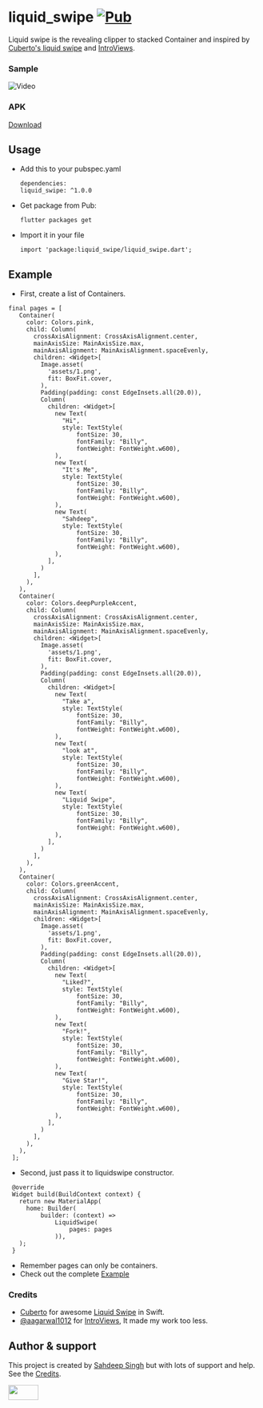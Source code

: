 # liquid_swipe [![Pub](https://img.shields.io/pub/v/flutter_visualizers.svg?style=flat-square)](https://pub.dartlang.org/packages/liquid_swipe)


Liquid swipe is the revealing clipper to stacked Container and inspired by [Cuberto's liquid swipe](https://github.com/Cuberto/liquid-swipe) and [IntroViews](https://github.com/aagarwal1012/IntroViews-Flutter).

### Sample 

![Video](https://github.com/iamSahdeep/liquid_swipe_flutter/blob/master/example.gif)

### APK
 [Download](https://github.com/iamSahdeep/liquid_swipe_flutter/blob/master/app-release.apk)

## Usage
* Add this to your pubspec.yaml
  ```
  dependencies:
  liquid_swipe: ^1.0.0
  
  ```
* Get package from Pub:

  ```
  flutter packages get
  ```
* Import it in your file

  ```
  import 'package:liquid_swipe/liquid_swipe.dart';
  ```
## Example

 * First, create a list of Containers.
 ```
 final pages = [
    Container(
      color: Colors.pink,
      child: Column(
        crossAxisAlignment: CrossAxisAlignment.center,
        mainAxisSize: MainAxisSize.max,
        mainAxisAlignment: MainAxisAlignment.spaceEvenly,
        children: <Widget>[
          Image.asset(
            'assets/1.png',
            fit: BoxFit.cover,
          ),
          Padding(padding: const EdgeInsets.all(20.0)),
          Column(
            children: <Widget>[
              new Text(
                "Hi",
                style: TextStyle(
                    fontSize: 30,
                    fontFamily: "Billy",
                    fontWeight: FontWeight.w600),
              ),
              new Text(
                "It's Me",
                style: TextStyle(
                    fontSize: 30,
                    fontFamily: "Billy",
                    fontWeight: FontWeight.w600),
              ),
              new Text(
                "Sahdeep",
                style: TextStyle(
                    fontSize: 30,
                    fontFamily: "Billy",
                    fontWeight: FontWeight.w600),
              ),
            ],
          )
        ],
      ),
    ),
    Container(
      color: Colors.deepPurpleAccent,
      child: Column(
        crossAxisAlignment: CrossAxisAlignment.center,
        mainAxisSize: MainAxisSize.max,
        mainAxisAlignment: MainAxisAlignment.spaceEvenly,
        children: <Widget>[
          Image.asset(
            'assets/1.png',
            fit: BoxFit.cover,
          ),
          Padding(padding: const EdgeInsets.all(20.0)),
          Column(
            children: <Widget>[
              new Text(
                "Take a",
                style: TextStyle(
                    fontSize: 30,
                    fontFamily: "Billy",
                    fontWeight: FontWeight.w600),
              ),
              new Text(
                "look at",
                style: TextStyle(
                    fontSize: 30,
                    fontFamily: "Billy",
                    fontWeight: FontWeight.w600),
              ),
              new Text(
                "Liquid Swipe",
                style: TextStyle(
                    fontSize: 30,
                    fontFamily: "Billy",
                    fontWeight: FontWeight.w600),
              ),
            ],
          )
        ],
      ),
    ),
    Container(
      color: Colors.greenAccent,
      child: Column(
        crossAxisAlignment: CrossAxisAlignment.center,
        mainAxisSize: MainAxisSize.max,
        mainAxisAlignment: MainAxisAlignment.spaceEvenly,
        children: <Widget>[
          Image.asset(
            'assets/1.png',
            fit: BoxFit.cover,
          ),
          Padding(padding: const EdgeInsets.all(20.0)),
          Column(
            children: <Widget>[
              new Text(
                "Liked?",
                style: TextStyle(
                    fontSize: 30,
                    fontFamily: "Billy",
                    fontWeight: FontWeight.w600),
              ),
              new Text(
                "Fork!",
                style: TextStyle(
                    fontSize: 30,
                    fontFamily: "Billy",
                    fontWeight: FontWeight.w600),
              ),
              new Text(
                "Give Star!",
                style: TextStyle(
                    fontSize: 30,
                    fontFamily: "Billy",
                    fontWeight: FontWeight.w600),
              ),
            ],
          )
        ],
      ),
    ),
  ];
 ```
 
 * Second, just pass it to liquidswipe constructor.
 ```
  @override
  Widget build(BuildContext context) {
    return new MaterialApp(
      home: Builder(
          builder: (context) =>
              LiquidSwipe(
                  pages: pages
              )),
    );
  }
 ```
 * Remember pages can only be containers.
 * Check out the complete [Example](https://github.com/iamSahdeep/liquid_swipe_flutter/tree/master/example)
 
### Credits
   - [Cuberto](https://github.com/Cuberto) for awesome [Liquid Swipe](https://github.com/Cuberto/liquid-swipe) in Swift.
   - [@aagarwal1012](https://github.com/aagarwal1012) for [IntroViews](https://github.com/aagarwal1012/IntroViews-Flutter), It made my work too less.
 
 
## Author & support
This project is created by [Sahdeep Singh](https://github.com/iamSahdeep) but with lots of support and help. See the [Credits](https://github.com/iamSahdeep/Bop/blob/master/README.md#credits).

<img src="https://cdn-images-1.medium.com/max/1200/1*2yFbiGdcACiuLGo4dMKmJw.jpeg" width="60" height="30">

